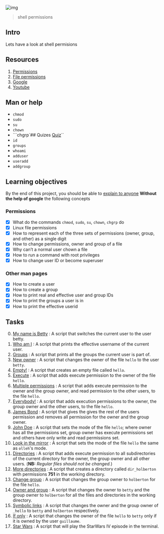 ![img](https://assets.imaginablefutures.com/media/images/ALX_Logo.max-200x150.png)
  > shell permissions

## Intro
Lets have a look at shell permisions

## Resources
1. [Permissions](http://linuxcommand.org/lc3_lts0090.php)
2. [File permissions](https://linuxsurvival.com/linux-change-file-permissions-command-part-1/)
3. [Google](https://www.google.com/search?q=linux+file+permission)
4. [Youtube](https://www.youtube.com/results?search_query=file+permissions+in+linux)

## Man or help

* ```chmod```
* ```sudo```
* ```su```
* ```chown```
* ```chgrp`## Quizes
[Quiz](./quiz.md)``
* ```id```
* ```groups```
* ```whoami```
* ```adduser```
* ```useradd```
* ```addgroup```

## Learning objectives
By the end of this project, you should be able to [explain to anyone](https://fs.blog/feynman-learning-technique/?fbclid=IwAR2K5_BGPVo0QjJXkOIIqNsqcXK4lTskPWJvA0asKQIGtCPWaQBdKmj1Ztg) __Without the help of google__ the following concepts


### Permissions
* [X] What do the commands ```chmod```, ```sudo```, ```su```, ```chown```, ```chgrp``` do
* [X] Linux file permissions
* [X] How to represent each of the three sets of permissions (owner, group, and other) as a single digit
* [X] How to change permissions, owner and group of a file
* [X] Why can’t a normal user chown a file
* [X] How to run a command with root privileges
* [X] How to change user ID or become superuser

### Other man pages

* [X] How to create a user
* [X] How to create a group
* [X] How to print real and effective user and group IDs
* [X] How to print the groups a user is in
* [X] How to print the effective userid

## Tasks

0. [My name is Betty](./0-iam_betty) : A script that switches the current user to the user betty.
1. [Who am I](./1-who_am_i) : A script that prints the effective username of the current user.
2. [Groups](./2-groups) : A script that prints all the groups the current user is part of.
3. [New owner](./3-new_owner) : A script that changes the owner of the file `hello` to the user `betty`.
4. [Empty!](./4-empty) : A script that creates an empty file called `hello`.
5. [Execute](./5-execute) : A script that adds execute permission to the owner of the file `hello`.
6. [Multiple permissions](./6-multiple_permissions) : A script that adds execute permission to the owner and the group owner, and read permission to the other users, to the file `hello`.
7. [Everybody!](./7-everybody) : A script that adds execution permissions to the owner, the group owner and the other users, to the file `hello`.
8. [James Bond](./8-James_Bond) : A script that gives the gives the rest of the users permission and removes all permission for the owner and the group owner.
9. [John Doe](./9-John_Doe) : A script that sets the mode of the file `hello`; where owner has all the permissions set, group owner has execute permissions set and others have only write and read permissions set.
10. [Look in the mirror](./10-mirror_permissions) : A script that sets the mode of the file `hello` the same as `olleh`'s mode.
11. [Directories](./11-directories_permissions) : A script that adds execute permission to all subdirectories of the current directory for the owner, the group owner and all other users. (**NB:** *Regular files should not be changed.*)
12. [More directories](./12-directory_permissions) : A script that creates a directory called `dir_holberton` with permissions **751** in the working directory.
13. [Change group](./13-change_group) : A script that changes the group owner to `holberton` for the file `hello`.
14. [Owner and group](./100-change_owner_and_group) : A script that changes the owner to `betty` and the group owner to `holberton` for all the files and directories in the working directory.
15. [Symbolic links](./101-symbolic_link_permissions) : A script that changes the owner and the group owner of `_hello` to `betty` and `holberton` respectively.
16. [If only](./102-if_only) : A script that changes the owner of the file `hello` to `betty` only if it is owned by the user `guillaume`.
17. [Star Wars](./103-Star_Wars) : A script that will play the StarWars IV episode in the terminal.
